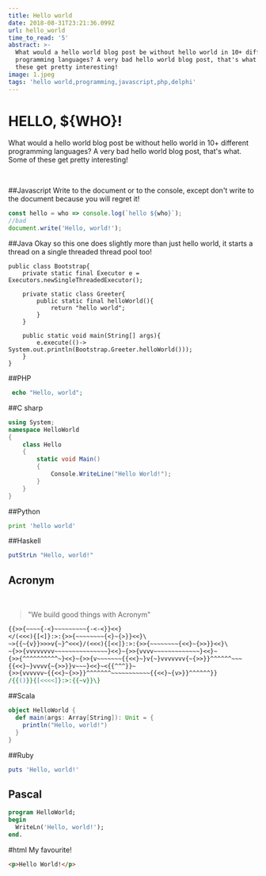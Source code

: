 ```yaml
---
title: Hello world
date: 2018-08-31T23:21:36.099Z
url: hello_world
time_to_read: '5'
abstract: >-
  What would a hello world blog post be without hello world in 10+ different
  programming languages? A very bad hello world blog post, that's what. Some of
  these get pretty interesting!
image: 1.jpeg
tags: 'hello world,programming,javascript,php,delphi'
---
```

# HELLO, ${WHO}!



What would a hello world blog post be without hello world in 10+ different programming languages?
A very bad hello world blog post, that's what. Some of these get pretty interesting!  
  
<br/>

##Javascript
Write to the document or to the console, except don't write to the document because
you will regret it!
```javascript
const hello = who => console.log(`hello ${who}`);
//bad
document.write('Hello, world!');
```

##Java
Okay so this one does slightly more than just hello world, it starts a thread on a single threaded thread pool too!
```java{numberLines:true}
public class Bootstrap{
    private static final Executor e = Executors.newSingleThreadedExecutor();

    private static class Greeter{
        public static final helloWorld(){
            return "hello world";
        }
    }

    public static void main(String[] args){
        e.execute(()-> System.out.println(Bootstrap.Greeter.helloWorld()));
    }
}
```

##PHP
```php
 echo "Hello, world";
```

##C sharp
```csharp
using System;
namespace HelloWorld
{
    class Hello 
    {
        static void Main() 
        {
            Console.WriteLine("Hello World!");
        }
    }
}
```

##Python
```python
print 'hello world'
```

##Haskell
```haskell
putStrLn "Hello, world!"
```

## Acronym 
<br/>

> "We build good things with Acronym"

```perl
{{>>{~~~~{-<}~~~~~~~~~{-<-<}}<<}
</(<<<){[<]}:>:{>>{~~~~~~~~{<}~{>}}<<}\
~>{{~{v}}>>>v{~}^<<<}/(<<<){[<<]}:>:{>>{~~~~~~~~{<<}~{>>}}<<}\
~{>>{vvvvvvvv~~~~~~~~~~~~~~~}<<}~{>>{vvvv~~~~~~~~~~~~~}<<}~
{>>{^^^^^^^^^^~}<<}~{>>{v~~~~~~~{{<<}~}v{~}vvvvvvv{~{>>}}^^^^^^~~~
{{<<}~}vvvv{~{>>}}v~~~}<<}~<{{^^^}}~
{>>{vvvvvv~{{<<}~{>>}}^^^^^^^~~~~~~~~~~~{{<<}~{v>}}^^^^^^}}
/{{()}}{[<<<<]}:>:{{~v}}\}
```

##Scala
```scala
object HelloWorld {
  def main(args: Array[String]): Unit = {
    println("Hello, world!")
  }
}
```

##Ruby
```ruby
puts 'Hello, world!'
```


## Pascal

```pascal
program HelloWorld;
begin
  WriteLn('Hello, world!');
end.
```


#html
My favourite!
```html
<p>Hello World!</p>
```
